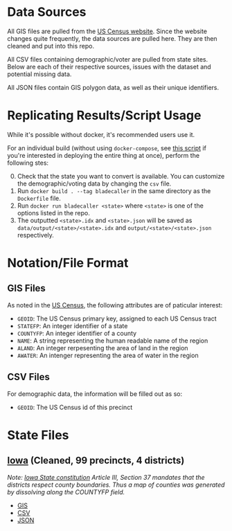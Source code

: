 # Data Sources

All GIS files are pulled from the [US Census website](https://www.census.gov/geographies/mapping-files/time-series/geo/carto-boundary-file.html). Since the website changes quite frequently, the data sources are pulled here. They are then cleaned and put into this repo.

All CSV files containing demographic/voter are pulled from state sites. Below are each of their respective sources, issues with the dataset and potential missing data.

All JSON files contain GIS polygon data, as well as their unique identifiers.

# Replicating Results/Script Usage

While it's possible without docker, it's recommended users use it.

For an individual build (without using `docker-compose`, see [this script]() if you're interested in deploying the entire thing at once), perform the following stes:

0. Check that the state you want to convert is available. You can customize the demographic/voting data by changing the `csv` file.
1. Run `docker build . --tag bladecaller` in the same directory as the `Dockerfile` file.
2. Run `docker run bladecaller <state>` where `<state>` is one of the options listed in the repo.
3. The outputted `<state>.idx` and `<state>.json` will be saved as `data/output/<state>/<state>.idx` and `output/<state>/<state>.json` respectively.


# Notation/File Format

## GIS Files
As noted in the [US Census](https://www2.census.gov/geo/tiger/GENZ2018/2018_file_name_def.pdf), the following attributes are of paticular interest:

- `GEOID`: The US Census primary key, assigned to each US Census tract
- `STATEFP`: An integer identifier of a state
- `COUNTYFP`: An integer identifier of a county
- `NAME`: A string representing the human readable name of the region
- `ALAND`: An integer rerpesenting the area of land in the region
- `AWATER`: An intenger representing the area of water in the region

## CSV Files
For demographic data, the information will be filled out as so:

- `GEOID`: The US Census id of this precinct

# State Files

## [Iowa]() (Cleaned, 99 precincts, 4 districts)
*Note: [Iowa State constitution](http://publications.iowa.gov/135/1/history/7-7.html) Article III, Section 37 mandates that the districts respect county boundaries. Thus a map of counties was generated by dissolving along the COUNTYFP field.*

- [GIS](https://github.com/project-rakan/bladecaller/tree/master/data/iowa/gis)
- [CSV]()
- [JSON]()
